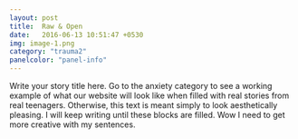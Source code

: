 ```yaml
---
layout: post
title:  Raw & Open
date:   2016-06-13 10:51:47 +0530
img: image-1.png
category: "trauma2"
panelcolor: "panel-info"
---
```

Write your story title here. Go to the anxiety category to see a working example of what our website will look like when filled with real stories from real teenagers. Otherwise, this text is meant simply to look aesthetically pleasing. I will keep writing until these blocks are filled. Wow I need to get more creative with my sentences.